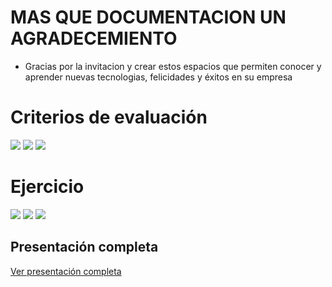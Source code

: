 # MAS QUE DOCUMENTACION UN AGRADECEMIENTO
- Gracias por la invitacion y crear estos espacios que permiten conocer y aprender nuevas tecnologias, felicidades y éxitos en su empresa


# Criterios de evaluación
![](docs/evaluacion1.png?raw=true)
![](docs/evaluacion2.png?raw=true)
![](docs/evaluacion3.png?raw=true)

# Ejercicio
![](docs/ejercicio1.png?raw=true)
![](docs/ejercicio2.png?raw=true)
![](docs/ejercicio3.png?raw=true)

## Presentación completa
[Ver presentación completa](https://drive.google.com/file/d/1U7YjijGJXhSNHunu_xpFpp_80_kjJeKa/view?usp=sharing)
